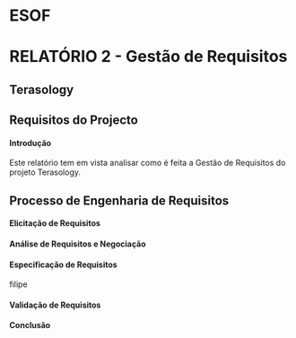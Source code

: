 # ESOF
# RELATÓRIO 2 - Gestão de Requisitos
## Terasology

## Requisitos do Projecto

#### Introdução
Este relatório tem em vista analisar como é feita a Gestão de Requisitos do projeto Terasology.



## Processo de Engenharia de Requisitos

#### Elicitação de Requisitos

#### Análise de Requisitos e Negociação

#### Especificação de Requisitos
filipe

#### Validação de Requisitos

#### Conclusão
